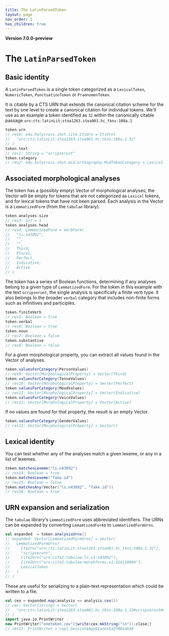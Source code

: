 ```yaml
---
title: The LatinParsedToken
layout: page
nav_order: 1
has_children: true
---
```





**Version 7.0.0-preview**


# The `LatinParsedToken`


## Basic identity

A `LatinParsedToken` is a single token categorized as a `LexicalToken`, `NumericToken`, `PunctuationToken` or `PraenomenToken`.

It is citable by a CTS URN that extends the canonical citation scheme for the text by one level to create a canonical citation for individual tokens. We'll use as an example a token identified as `32` within the canonically citable passage  `urn:cts:latinLit:stoa1263.stoa001.hc_tkns:108a.1`

```scala
token.urn
// res0: edu.holycross.shot.cite.CtsUrn = CtsUrn(
//   "urn:cts:latinLit:stoa1263.stoa001.hc_tkns:108a.1.32"
// )
token.text
// res1: String = "scripserunt"
token.category
// res2: edu.holycross.shot.mid.orthography.MidTokenCategory = LexicalToken
```



## Associated morphological analyses

The token has a (possibly empty) Vector of morphological analyses; the Vector will be empty for tokens that are not categorized as `Lexical`  tokens, and for lexical tokens that have not been parsed.  Each analysis in the Vector is a `LemmatizedForm` (from the `tabulae` library).


```scala
token.analyses.size
// res3: Int = 1
token.analyses.head
// res4: LemmatizedForm = VerbForm(
//   "ls.n43092",
//   "",
//   "",
//   Third,
//   Plural,
//   Perfect,
//   Indicative,
//   Active
// )
```

The token has a series of Boolean functions, determining if any analyses belong to a given type of `LemmatizedForm`.  For the token in this example with the text `scripserunt`, the single analysis is specifically a finite verb type.  It also belongs to the broader `verbal` category that includes non-finite forms such as infinitives and participles.

```scala
token.finiteVerb
// res5: Boolean = true
token.verbal
// res6: Boolean = true
token.noun
// res7: Boolean = false
token.substantive
// res8: Boolean = false
```


For a given morphological property, you can extract all values found in the Vector of analyses.

```scala
token.valuesForCategory(PersonValues)
// res9: Vector[MorphologicalProperty] = Vector(Third)
token.valuesForCategory(TenseValues)
// res10: Vector[MorphologicalProperty] = Vector(Perfect)
token.valuesForCategory(MoodValues)
// res11: Vector[MorphologicalProperty] = Vector(Indicative)
token.valuesForCategory(VoiceValues)
// res12: Vector[MorphologicalProperty] = Vector(Active)
```

If no values are found for that property, the result is an empty Vector.

```scala
token.valuesForCategory(GenderValues)
// res13: Vector[MorphologicalProperty] = Vector()
```

## Lexical identity

You can test whether any of the analyses match a given lexeme, or any in a list of lexemes.

```scala
token.matchesLexeme("ls.n43092")
// res14: Boolean = true
token.matchesLexeme("fake.id")
// res15: Boolean = false
token.matchesAny(Vector("ls.n43092", "fake.id"))
// res16: Boolean = true
```



## URN expansion and serialization

The `tabulae` library's `LemmatizedForm` uses abbreviated identifiers.  The URNs can be expanded  by converting `LemamtizedForm`s to `LemmatizedFormUrns`.

```scala
val expanded  = token.analysisUrns()
// expanded: Vector[LemmatizedFormUrns] = Vector(
//   LemmatizedFormUrns(
//     CtsUrn("urn:cts:latinLit:stoa1263.stoa001.hc_tkns:108a.1.32"),
//     "scripserunt",
//     Cite2Urn("urn:cite2:tabulae:ls.v1:n43092"),
//     Cite2Urn("urn:cite2:tabulae:morphforms.v1:324110004"),
//     LexicalToken
//   )
// )
```

These are useful for serializing to a plain-text representation which could be written to a file.
```scala
val cex = expanded.map(analysis => analysis.cex())
// cex: Vector[String] = Vector(
//   "urn:cts:latinLit:stoa1263.stoa001.hc_tkns:108a.1.32#scripserunt#urn:cite2:tabulae:ls.v1:n43092#urn:cite2:tabulae:morphforms.v1:324110004#LexicalToken"
// )
import java.io.PrintWriter
new PrintWriter("onetoken.cex"){write(cex.mkString("\n"));close;}
// res17: PrintWriter = repl.Session$App$$anon$1@700a4b48
```
